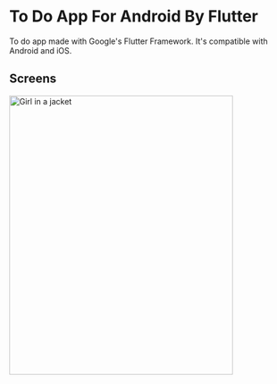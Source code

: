 # To Do App For Android By Flutter

To do app made with Google's Flutter Framework. It's compatible with Android and iOS.

## Screens
<img src="https://user-images.githubusercontent.com/106550125/196774703-1f7f9361-54d0-4647-a334-1d3921b9b8ff.png" alt="Girl in a jacket" width="400" height="500">


